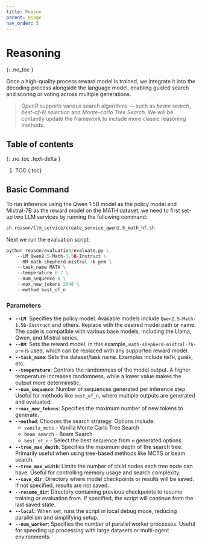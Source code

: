 ```yaml
---
title: Reason
parent: Usage
nav_order: 5
---
```



# Reasoning
{: .no_toc }

Once a high-quality process reward model is trained, we integrate it into the decoding process alongside the
language model, enabling guided search and scoring or voting across multiple generations.

>*OpenR* supports various search algorithms — such as *beam search*, *best-of-N selection* and *Monte-carlo Tree Search*. We will be contantly update the framework to include more classic reasoning methods.


## Table of contents
{: .no_toc .text-delta }

1. TOC
{:toc}

## Basic Command

To run inference using the Qwen 1.5B model as the policy model and Mistral-7B as the reward model on the MATH dataset, we need to first set-up two LLM services by running the following command:

```bash
sh reason/llm_service/create_service_qwen2.5_math_hf.sh
```

Next we run the evaluation script:


```python
python reason/evaluation/evaluate.py \
    --LM Qwen2.5-Math-1.5B-Instruct \
    --RM math-shepherd-mistral-7b-prm \
    --task_name MATH \
    --temperature 0.7 \
    --num_sequence 8 \
    --max_new_tokens 2048 \
    --method best_of_n
```
### Parameters

- **`--LM`**: Specifies the policy model. Available models include `Qwen2.5-Math-1.5B-Instruct` and others. Replace with the desired model path or name. The code is compatible with various base models, including the Llama, Qwen, and Mistral series.
- **`--RM`**: Sets the reward model. In this example, `math-shepherd-mistral-7b-prm` is used, which can be replaced with any supported reward model.
- **`--task_name`**: Sets the dataset/task name. Examples include `MATH`, `gsm8k`, etc.
- **`--temperature`**: Controls the randomness of the model output. A higher temperature increases randomness, while a lower value makes the output more deterministic.
- **`--num_sequence`**: Number of sequences generated per inference step. Useful for methods like `best_of_n`, where multiple outputs are generated and evaluated.
- **`--max_new_tokens`**: Specifies the maximum number of new tokens to generate.
- **`--method`**: Chooses the search strategy. Options include:
  - `vanila_mcts` - Vanilla Monte Carlo Tree Search
  - `beam_search` - Beam Search
  - `best_of_n` - Select the best sequence from `n` generated options
- **`--tree_max_depth`**: Specifies the maximum depth of the search tree. Primarily useful when using tree-based methods like MCTS or beam search.
- **`--tree_max_width`**: Limits the number of child nodes each tree node can have. Useful for controlling memory usage and search complexity.
- **`--save_dir`**: Directory where model checkpoints or results will be saved. If not specified, results are not saved.
- **`--resume_dir`**: Directory containing previous checkpoints to resume training or evaluation from. If specified, the script will continue from the last saved state.
- **`--local`**: When set, runs the script in local debug mode, reducing parallelism and simplifying setup.
- **`--num_worker`**: Specifies the number of parallel worker processes. Useful for speeding up processing with large datasets or multi-agent environments.

